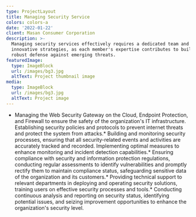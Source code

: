 ```yaml
---
type: ProjectLayout
title: Managing Security Service
colors: colors-a
date: '2022-01-22'
client: Masan Consumer Corporation
description: >-
  Managing security services effectively requires a dedicated team and
  innovative strategies, as each member's expertise contributes to building a
  robust defense against emerging threats.
featuredImage:
  type: ImageBlock
  url: /images/bg3.jpg
  altText: Project thumbnail image
media:
  type: ImageBlock
  url: /images/bg3.jpg
  altText: Project image
---
```

* Managing the Web Security Gateway on the Cloud, Endpoint Protection, and Firewall to ensure the safety of the organization's IT infrastructure. Establishing security policies and protocols to prevent internet threats and protect the system from attacks.* Building and monitoring security processes, ensuring that all security-related events and activities are accurately tracked and recorded. Implementing optimal measures to enhance monitoring and incident detection capabilities.* Ensuring compliance with security and information protection regulations, conducting regular assessments to identify vulnerabilities and promptly rectify them to maintain compliance status, safeguarding sensitive data of the organization and its customers.* Providing technical support to relevant departments in deploying and operating security solutions, training users on effective security processes and tools.* Conducting continuous analysis and reporting on security status, identifying potential issues, and seizing improvement opportunities to enhance the organization's security level.